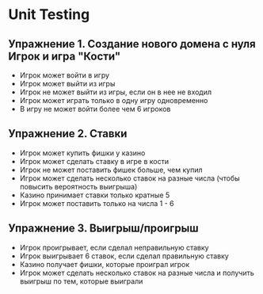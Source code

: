 # Unit Testing 

## Упражнение 1. Создание нового домена с нуля Игрок и игра "Кости" 
* Игрок может войти в игру
* Игрок может выйти из игры
* Игрок не может выйти из игры, если он в нее не входил
* Игрок может играть только в одну игру одновременно
* В игру не может войти более чем 6 игроков

## Упражнение 2. Ставки
* Игрок может купить фишки у казино
* Игрок может сделать ставку в игре в кости
* Игрок не может поставить фишек больше, чем купил
* Игрок может сделать несколько ставок на разные числа (чтобы повысить вероятность выигрыша)
* Казино принимает ставки только кратные 5
* Игрок может поставить только на числа 1 - 6

## Упражнение 3. Выигрыш/проигрыш
* Игрок проигрывает, если сделал неправильную ставку
* Игрок выигрывает 6 ставок, если сделал правильную ставку
* Казино получает фишки, которые проиграл игрок
* Игрок может сделать несколько ставок на разные числа и получить выигрыш по тем, которые выиграли